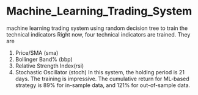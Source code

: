 # Machine_Learning_Trading_System
machine learning trading system using random decision tree to train the technical indicators
Right now, four technical indicators are trained. They are 
1. Price/SMA (sma)
2. Bollinger Band% (bbp)
3. Relative Strength Index(rsi)
4. Stochastic Oscillator (stoch)
In this system, the holding period is 21 days. 
The training is impressive. 
The cumulative return for ML-based strategy is 89% for in-sample data, and 121% for out-of-sample data. 
